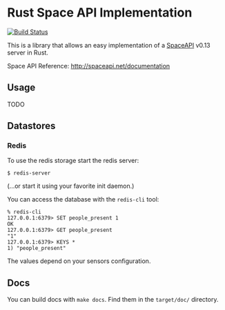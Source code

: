 # Rust Space API Implementation

[![Build Status](https://travis-ci.org/coredump-ch/spaceapi-server-rs.svg?branch=master)](https://travis-ci.org/coredump-ch/spaceapi-server-rs)

This is a library that allows an easy implementation of a
[SpaceAPI](http://spaceapi.net/) v0.13 server in Rust.

Space API Reference: http://spaceapi.net/documentation


## Usage

TODO


## Datastores

### Redis

To use the redis storage start the redis server:

    $ redis-server

(...or start it using your favorite init daemon.)

You can access the database with the `redis-cli` tool:

    % redis-cli
    127.0.0.1:6379> SET people_present 1
    OK
    127.0.0.1:6379> GET people_present
    "1"
    127.0.0.1:6379> KEYS *
    1) "people_present"

The values depend on your sensors configuration.


## Docs

You can build docs with `make docs`. Find them in the `target/doc/` directory.
